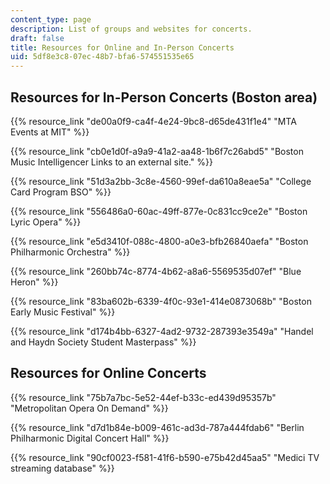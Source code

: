 ```yaml
---
content_type: page
description: List of groups and websites for concerts.
draft: false
title: Resources for Online and In-Person Concerts
uid: 5df8e3c8-07ec-48b7-bfa6-574551535e65
---
```

## Resources for In-Person Concerts (Boston area)

{{% resource_link "de00a0f9-ca4f-4e24-9bc8-d65de431f1e4" "MTA Events at MIT" %}}

{{% resource_link "cb0e1d0f-a9a9-41a2-aa48-1b6f7c26abd5" "Boston Music Intelligencer Links to an external site." %}}

{{% resource_link "51d3a2bb-3c8e-4560-99ef-da610a8eae5a" "College Card Program BSO" %}}

{{% resource_link "556486a0-60ac-49ff-877e-0c831cc9ce2e" "Boston Lyric Opera" %}}

{{% resource_link "e5d3410f-088c-4800-a0e3-bfb26840aefa" "Boston Philharmonic Orchestra" %}}

{{% resource_link "260bb74c-8774-4b62-a8a6-5569535d07ef" "Blue Heron" %}}

{{% resource_link "83ba602b-6339-4f0c-93e1-414e0873068b" "Boston Early Music Festival" %}}

{{% resource_link "d174b4bb-6327-4ad2-9732-287393e3549a" "Handel and Haydn Society Student Masterpass" %}}

## Resources for Online Concerts

{{% resource_link "75b7a7bc-5e52-44ef-b33c-ed439d95357b" "Metropolitan Opera On Demand" %}}

{{% resource_link "d7d1b84e-b009-461c-ad3d-787a444fdab6" "Berlin Philharmonic Digital Concert Hall" %}}

{{% resource_link "90cf0023-f581-41f6-b590-e75b42d45aa5" "Medici TV streaming database" %}}